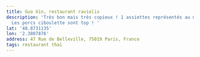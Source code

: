 ```yaml
---
title: Guo Xin, restaurant raviolis
description: 'Très bon mais très copieux ! 1 assiettes représentés au moins 12 gyozas.
  Les porcs ciboulette sont top ! '
lat: '48.8731135'
lon: '2.3807876'
address: 47 Rue de Belleville, 75019 Paris, France
tags: restaurant thaï
---
```

